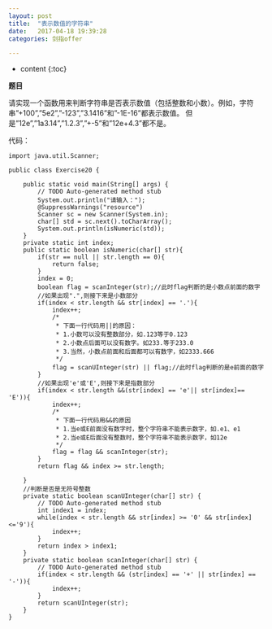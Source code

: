 ```yaml
---
layout: post
title:  "表示数值的字符串"
date:   2017-04-18 19:39:28
categories: 剑指offer

---
```


* content
{:toc}

**题目**

请实现一个函数用来判断字符串是否表示数值（包括整数和小数）。例如，字符串”+100”,”5e2”,”-123”,”3.1416”和”-1E-16”都表示数值。 但是”12e”,”1a3.14”,”1.2.3”,”+-5”和”12e+4.3”都不是。

代码：

	import java.util.Scanner;

	public class Exercise20 {

		public static void main(String[] args) {
			// TODO Auto-generated method stub
			System.out.println("请输入：");
			@SuppressWarnings("resource")
			Scanner sc = new Scanner(System.in); 
			char[] std = sc.next().toCharArray(); 
			System.out.println(isNumeric(std));
		}
		private static int index;
		public static boolean isNumeric(char[] str){
			if(str == null || str.length == 0){
				return false;
			}
			index = 0;
			boolean flag = scanInteger(str);//此时flag判断的是小数点前面的数字
			//如果出现".",则接下来是小数部分
			if(index < str.length && str[index] == '.'){
				index++;
				/*
				 * 下面一行代码用||的原因：
				 * 1.小数可以没有整数部分，如.123等于0.123
				 * 2.小数点后面可以没有数字。如233.等于233.0
				 * 3.当然，小数点前面和后面都可以有数字，如2333.666
				 */
				flag = scanUInteger(str) || flag;//此时flag判断的是e前面的数字
			}
			//如果出现'e'或'E',则接下来是指数部分
			if(index < str.length &&(str[index] == 'e'|| str[index]== 'E')){
				index++;
				/*
				 * 下面一行代码用&&的原因
				 * 1.当e或E前面没有数字时，整个字符串不能表示数字，如.e1、e1
				 * 2.当e或E后面没有整数时，整个字符串不能表示数字，如12e
				 */
				flag = flag && scanInteger(str);
			}
			return flag && index >= str.length;
			
		}
		//判断是否是无符号整数
		private static boolean scanUInteger(char[] str) {
			// TODO Auto-generated method stub
			int index1 = index;
			while(index < str.length && str[index] >= '0' && str[index]<='9'){
				index++;
			}
			return index > index1;
		}
		private static boolean scanInteger(char[] str) {
			// TODO Auto-generated method stub
			if(index < str.length && (str[index] == '+' || str[index] == '-')){
				index++;
			}
			return scanUInteger(str);
		}
	}

